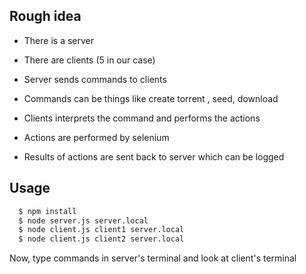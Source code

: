 ## Rough idea
 
- There is a server

- There are clients (5 in our case)

- Server sends commands to clients

- Commands can be things like create torrent , seed, download

- Clients interprets the command and performs the actions

- Actions are performed by selenium 

- Results of actions are sent back to server which can be logged

## Usage

```sh
  $ npm install
  $ node server.js server.local
  $ node client.js client1 server.local
  $ node client.js client2 server.local
```

Now, type commands in server's terminal and look at client's terminal 


